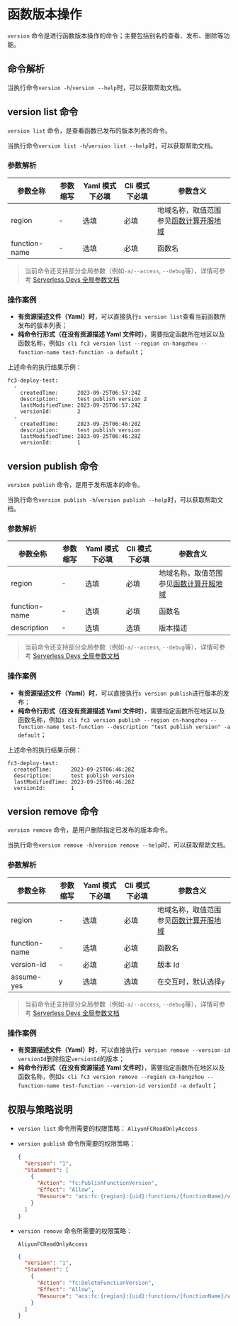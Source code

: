 # 函数版本操作

`version` 命令是进行函数版本操作的命令；主要包括别名的查看、发布、删除等功能。

## 命令解析

当执行命令`version -h`/`version --help`时，可以获取帮助文档。

## version list 命令

`version list` 命令，是查看函数已发布的版本列表的命令。

当执行命令`version list -h`/`version list --help`时，可以获取帮助文档。

### 参数解析

| 参数全称      | 参数缩写 | Yaml 模式下必填 | Cli 模式下必填 | 参数含义                                                                                       |
| ------------- | -------- | --------------- | -------------- | ---------------------------------------------------------------------------------------------- |
| region        | -        | 选填            | 必填           | 地域名称，取值范围参见[函数计算开服地域](https://help.aliyun.com/document_detail/2512917.html) |
| function-name | -        | 选填            | 必填           | 函数名                                                                                         |

> 当前命令还支持部分全局参数（例如`-a/--access`, `--debug`等），详情可参考 [Serverless Devs 全局参数文档](../../builtin/index.md)

### 操作案例

- **有资源描述文件（Yaml）时**，可以直接执行`s version list`查看当前函数所发布的版本列表；
- **纯命令行形式（在没有资源描述 Yaml 文件时）**，需要指定函数所在地区以及函数名称，例如`s cli fc3 version list --region cn-hangzhou --function-name test-function -a default`；

上述命令的执行结果示例：

```text
fc3-deploy-test:
  -
    createdTime:      2023-09-25T06:57:24Z
    description:      test publish version 2
    lastModifiedTime: 2023-09-25T06:57:24Z
    versionId:        2
  -
    createdTime:      2023-09-25T06:46:28Z
    description:      test publish version
    lastModifiedTime: 2023-09-25T06:46:28Z
    versionId:        1
```

## version publish 命令

`version publish` 命令，是用于发布版本的命令。

当执行命令`version publish -h`/`version publish --help`时，可以获取帮助文档。

### 参数解析

| 参数全称      | 参数缩写 | Yaml 模式下必填 | Cli 模式下必填 | 参数含义                                                                                       |
| ------------- | -------- | --------------- | -------------- | ---------------------------------------------------------------------------------------------- |
| region        | -        | 选填            | 必填           | 地域名称，取值范围参见[函数计算开服地域](https://help.aliyun.com/document_detail/2512917.html) |
| function-name | -        | 选填            | 必填           | 函数名                                                                                         |
| description   | -        | 选填            | 选填           | 版本描述                                                                                       |

> 当前命令还支持部分全局参数（例如`-a/--access`, `--debug`等），详情可参考 [Serverless Devs 全局参数文档](../../builtin/index.md)

### 操作案例

- **有资源描述文件（Yaml）时**，可以直接执行`s version publish`进行版本的发布；
- **纯命令行形式（在没有资源描述 Yaml 文件时）**，需要指定函数所在地区以及函数名称，例如`s cli fc3 version publish --region cn-hangzhou --function-name test-function --description "test publish version" -a default`；

上述命令的执行结果示例：

```text
fc3-deploy-test:
  createdTime:      2023-09-25T06:46:28Z
  description:      test publish version
  lastModifiedTime: 2023-09-25T06:46:28Z
  versionId:        1
```

## version remove 命令

`version remove` 命令，是用户删除指定已发布的版本命令。

当执行命令`version remove -h`/`version remove --help`时，可以获取帮助文档。

### 参数解析

| 参数全称      | 参数缩写 | Yaml 模式下必填 | Cli 模式下必填 | 参数含义                                                                                       |
| ------------- | -------- | --------------- | -------------- | ---------------------------------------------------------------------------------------------- |
| region        | -        | 选填            | 必填           | 地域名称，取值范围参见[函数计算开服地域](https://help.aliyun.com/document_detail/2512917.html) |
| function-name | -        | 选填            | 必填           | 函数名                                                                                         |
| version-id    | -        | 必填            | 必填           | 版本 Id                                                                                        |
| assume-yes    | y        | 选填            | 选填           | 在交互时，默认选择`y`                                                                          |

> 当前命令还支持部分全局参数（例如`-a/--access`, `--debug`等），详情可参考 [Serverless Devs 全局参数文档](../../builtin/index.md)

### 操作案例

- **有资源描述文件（Yaml）时**，可以直接执行`s version remove --version-id versionId`删除指定`versionId`的版本；
- **纯命令行形式（在没有资源描述 Yaml 文件时）**，需要指定函数所在地区以及函数名称，例如`s cli fc3 version remove --region cn-hangzhou --function-name test-function --version-id versionId -a default`；

## 权限与策略说明

- `version list` 命令所需要的权限策略： `AliyunFCReadOnlyAccess`

- `version publish` 命令所需要的权限策略：

    ```json
    {
      "Version": "1",
      "Statement": [
        {
          "Action": "fc:PublishFunctionVersion",
          "Effect": "Allow",
          "Resource": "acs:fc:{region}:{uid}:functions/{functionName}/versions/*"
        }
      ]
    }
    ```

- `version remove` 命令所需要的权限策略：

    `AliyunFCReadOnlyAccess`

    ```json
    {
      "Version": "1",
      "Statement": [
        {
          "Action": "fc:DeleteFunctionVersion",
          "Effect": "Allow",
          "Resource": "acs:fc:{region}:{uid}:functions/{functionName}/versions/*"
        }
      ]
    }
    ```
